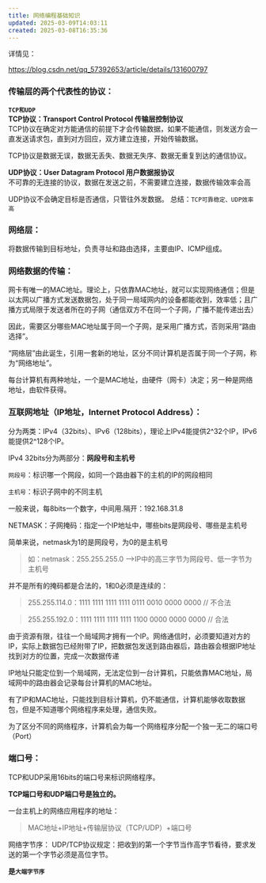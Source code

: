 ```yaml
---
title: 网络编程基础知识
updated: 2025-03-09T14:03:11
created: 2025-03-08T16:35:36
---
```


详情见：

<https://blog.csdn.net/qq_57392653/article/details/131600797>

### 传输层的两个代表性的协议：
**`TCP和UDP`**<br>
**TCP协议：Transport Control Protocol 传输层控制协议**<br>
TCP协议在确定对方能通信的前提下才会传输数据，如果不能通信，则发送方会一直发送请求包，直到对方回应，双方建立连接，开始传输数据。

TCP协议是数据无误，数据无丢失、数据无失序、数据无重复到达的通信协议。

**UDP协议：User Datagram Protocol 用户数据报协议**<br>
不可靠的无连接的协议，数据在发送之前，不需要建立连接，数据传输效率会高

UDP协议不会确定目标是否通信，只管往外发数据。
总结：`TCP可靠稳定、UDP效率高`


### 网络层：
将数据传输到目标地址，负责寻址和路由选择，主要由IP、ICMP组成。
### 网络数据的传输：
网卡有唯一的MAC地址。理论上，只依靠MAC地址，就可以实现网络通信；但是以太网以广播方式发送数据包，处于同一局域网内的设备都能收到，效率低；且广播方式局限于发送者所在的子网（通信双方不在同一个子网，广播不能传递出去）

因此，需要区分哪些MAC地址属于同一个子网，是采用广播方式，否则采用“路由选择”。

“网络层”由此诞生，引用一套新的地址，区分不同计算机是否属于同一个子网，称为“网络地址”。

每台计算机有两种地址，一个是MAC地址，由硬件（网卡）决定；另一种是网络地址，由软件获得。

### 互联网地址（IP地址，Internet Protocol Address）：
分为两类：IPv4（32bits）、IPv6（128bits），理论上IPv4能提供2^32个IP，IPv6能提供2^128个IP。

IPv4 32bits分为两部分：**网段号和主机号**

`网段号`：标识哪一个网段，如同一个路由器下的主机的IP的网段相同

`主机号`：标识子网中的不同主机

一般来说，每8bits一个数字，中间用.隔开：192.168.31.8

NETMASK：子网掩码：指定一个IP地址中，哪些bits是网段号、哪些是主机号

简单来说，netmask为1的是网段号，为0的是主机号

> 如：netmask：255.255.255.0 -->IP中的高三字节为网段号、低一字节为主机号

并不是所有的掩码都是合法的，1和0必须是连续的：

> 255.255.114.0：1111 1111 1111 1111 0111 0010 0000 0000 // 不合法

> 255.255.192.0：1111 1111 1111 1111 1100 0000 0000 0000 // 合法

由于资源有限，往往一个局域网才拥有一个IP。网络通信时，必须要知道对方的IP，实际上数据包已经附带了IP，把数据包发送到路由器后，路由器会根据IP地址找到对方的位置，完成一次数据传递

IP地址只能定位到一个局域网，无法定位到一台计算机，只能依靠MAC地址，局域网中的路由器会记录每台计算机的MAC地址。

有了IP和MAC地址，只能找到目标计算机，仍不能通信，计算机能够收取数据包，但是不知道哪个网络程序来处理，通信失败。

为了区分不同的网络程序，计算机会为每一个网络程序分配一个独一无二的端口号（Port）

### 端口号：
TCP和UDP采用16bits的端口号来标识网络程序。

**TCP端口号和UDP端口号是独立的。**

一台主机上的网络应用程序的地址：

>MAC地址+IP地址+传输层协议（TCP/UDP）+端口号

网络字节序：
UDP/TCP协议规定：把收到的第一个字节当作高字节看待，要求发送的第一个字节必须是高位字节。

**是`大端字节序`**
